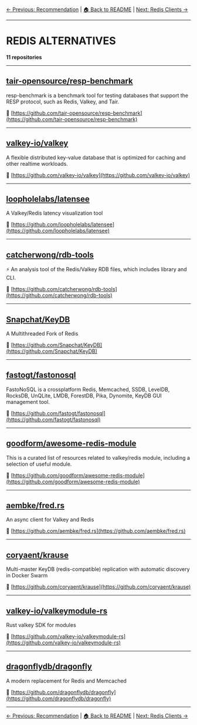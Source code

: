 [← Previous: Recommendation](recommendation.txt) | [🏠 Back to README](../README.md) | [Next: Redis Clients →](redis-clients.txt)

---

# REDIS ALTERNATIVES

**11 repositories**

---

## [tair-opensource/resp-benchmark](https://github.com/tair-opensource/resp-benchmark)

resp-benchmark is a benchmark tool for testing databases that support the RESP protocol, such as Redis, Valkey, and Tair.

🔗 [https://github.com/tair-opensource/resp-benchmark](https://github.com/tair-opensource/resp-benchmark)

---

## [valkey-io/valkey](https://github.com/valkey-io/valkey)

A flexible distributed key-value database that is optimized for caching and other realtime workloads.

🔗 [https://github.com/valkey-io/valkey](https://github.com/valkey-io/valkey)

---

## [loopholelabs/latensee](https://github.com/loopholelabs/latensee)

A Valkey/Redis latency visualization tool

🔗 [https://github.com/loopholelabs/latensee](https://github.com/loopholelabs/latensee)

---

## [catcherwong/rdb-tools](https://github.com/catcherwong/rdb-tools)

⚡ An analysis tool of the Redis/Valkey RDB files, which includes library and CLI.

🔗 [https://github.com/catcherwong/rdb-tools](https://github.com/catcherwong/rdb-tools)

---

## [Snapchat/KeyDB](https://github.com/Snapchat/KeyDB)

A Multithreaded Fork of Redis

🔗 [https://github.com/Snapchat/KeyDB](https://github.com/Snapchat/KeyDB)

---

## [fastogt/fastonosql](https://github.com/fastogt/fastonosql)

FastoNoSQL is a crossplatform Redis, Memcached, SSDB, LevelDB, RocksDB, UnQLite, LMDB, ForestDB, Pika, Dynomite, KeyDB GUI management tool.

🔗 [https://github.com/fastogt/fastonosql](https://github.com/fastogt/fastonosql)

---

## [goodform/awesome-redis-module](https://github.com/goodform/awesome-redis-module)

This is a curated list of resources related to valkey/redis module, including a selection of useful module.

🔗 [https://github.com/goodform/awesome-redis-module](https://github.com/goodform/awesome-redis-module)

---

## [aembke/fred.rs](https://github.com/aembke/fred.rs)

An async client for Valkey and Redis

🔗 [https://github.com/aembke/fred.rs](https://github.com/aembke/fred.rs)

---

## [coryaent/krause](https://github.com/coryaent/krause)

Multi-master KeyDB (redis-compatible) replication with automatic discovery in Docker Swarm

🔗 [https://github.com/coryaent/krause](https://github.com/coryaent/krause)

---

## [valkey-io/valkeymodule-rs](https://github.com/valkey-io/valkeymodule-rs)

Rust valkey SDK for modules

🔗 [https://github.com/valkey-io/valkeymodule-rs](https://github.com/valkey-io/valkeymodule-rs)

---

## [dragonflydb/dragonfly](https://github.com/dragonflydb/dragonfly)

A modern replacement for Redis and Memcached

🔗 [https://github.com/dragonflydb/dragonfly](https://github.com/dragonflydb/dragonfly)

---


[← Previous: Recommendation](recommendation.txt) | [🏠 Back to README](../README.md) | [Next: Redis Clients →](redis-clients.txt)
